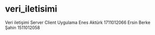 # veri_iletisimi
Veri iletişimi Server Client Uygulama 
Enes Aktürk 1711012066
Ersin Berke Şahin 1511012058
